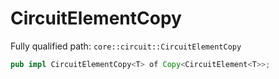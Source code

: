# CircuitElementCopy

Fully qualified path: `core::circuit::CircuitElementCopy`

```rust
pub impl CircuitElementCopy<T> of Copy<CircuitElement<T>>;
```

